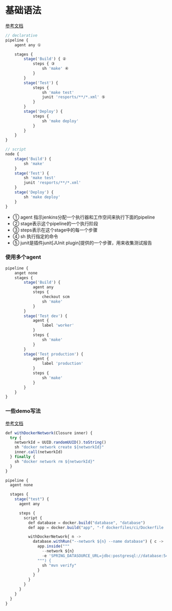 # 基础语法

[参考文档](https://www.xncoding.com/2017/03/22/fullstack/jenkins02.html)

```javascript
// declarative
pipeline {
    agent any ①

    stages {
        stage('Build') { ②
            steps { ③
                sh 'make' ④
            }
        }
        stage('Test') {
            steps {
                sh 'make test'
                junit 'resports/**/*.xml' ⑤
            }
        }
        stage('Deploy') {
            steps {
                sh 'make deploy'
            }
        }
    }
}

// script
node {
    stage('Build') {
        sh 'make'
    }
    stage('Test') {
        sh 'make test'
        junit 'resports/**/*.xml'
    }
    stage('Deploy') {
        sh 'make deploy'
    }
}
```
- ① agent 指示jenkins分配一个执行器和工作空间来执行下面的pipeline
- ② stage表示这个pipeline的一个执行阶段
- ③ steps表示在这个stage中的每一个步骤
- ④ sh 执行指定的命令
- ⑤ junit是插件junit[JUnit plugin]提供的一个步骤，用来收集测试报告

### 使用多个agent
```javascript
pipeline {
    anget none
    stages {
        stage('Build') {
            agent any
            steps {
                checkout scm
                sh 'make'
            }
        }
        stage('Test dev') {
            agent {
                label 'worker'
            }
            steps {
                sh 'make'
            }
        }
        stage('Test production') {
            agent {
                label 'production'
            }
            steps {
                sh 'make'
            }
        }
    }
}
```

### 一些demo写法
[参考文档](https://www.theguild.nl/jenkinsfiles-for-beginners-and-masochists/)

```javascript
def withDockerNetwork(Closure inner) {
  try {
    networkId = UUID.randomUUID().toString()
    sh "docker network create ${networkId}"
    inner.call(networkId)
  } finally {
    sh "docker network rm ${networkId}"
  }
}

pipeline {
  agent none

  stages {
    stage("test") {
      agent any

      steps {
        script {
          def database = docker.build("database", "database")
          def app = docker.build("app", "-f dockerfiles/ci/Dockerfile .")

          withDockerNetwork{ n ->
            database.withRun("--network ${n} --name database") { c ->
              app.inside("""
                --network ${n}
                -e 'SPRING_DATASOURCE_URL=jdbc:postgresql://database:5432/test'
              """) {
                sh "mvn verify"
              }
            }
          }
        }
      }
    }
  }
}
```